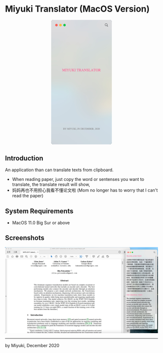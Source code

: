 # Miyuki Translator (MacOS Version)

<div style="text-align: center">
    <img src="docs/main-ui.png" alt="drawing" width="200" style="border-radius: 7px"/>
</div>

## Introduction

An application than can translate texts from clipboard.

* When reading paper, just copy the word or sentenses you want to translate, the translate result will show,
* 妈妈再也不用担心我看不懂论文啦 (Mom no longer has to worry that I can't read the paper)

## System Requirements
* MacOS 11.0 Big Sur or above

## Screenshots

<img src="docs/example.png" alt="drawing" >

____
by Miyuki, December 2020